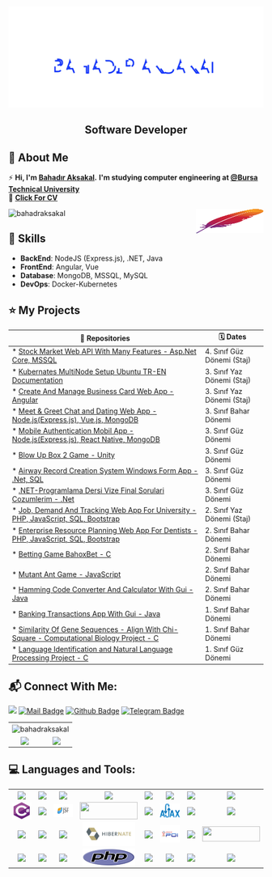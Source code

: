 <link href="https://cdn.jsdelivr.net/npm/bootstrap@5.1.1/dist/css/bootstrap.min.css" rel="stylesheet" integrity="sha384-F3w7mX95PdgyTmZZMECAngseQB83DfGTowi0iMjiWaeVhAn4FJkqJByhZMI3AhiU" crossorigin="anonymous">
<img src="./Bahadr.svg" widht="860px"></img>  

<h2 align="center">Software Developer</h2>

## 📖  About Me
⚡ **Hi, I'm [Bahadır Aksakal](https://www.linkedin.com/in/bahad%C4%B1r-aksakal-360b721b7/).**
**I'm studying computer engineering at [@Bursa Technical University](https://btu.edu.tr/)** 
<br/>
:page_with_curl: **[Click For CV](https://github.com/bahadraksakal/bahadraksakal/blob/main/BAHADIR_AKSAKAL_CV.pdf)**

<p align="left"><img src="https://komarev.com/ghpvc/?username=bahadraksakal&label=Profile%20views&color=ff0f32&style=flat" alt="bahadraksakal" /><img align="right" src="./img/apache.svg" width="134" height="48"/></p>


## :1st_place_medal: Skills
<ul>
  <li><strong>BackEnd</strong>: NodeJS (Express.js), .NET, Java</li>
  <li><strong>FrontEnd</strong>: Angular, Vue </li>
  <li><strong>Database</strong>: MongoDB, MSSQL, MySQL</li>
  <li><strong>DevOps</strong>: Docker-Kubernetes</li>
</ul>      
 

## ⭐ My Projects
| **:page_facing_up: Repositories**  | **:spiral_calendar:  Dates** |
| --- | --- |
| * [Stock Market Web API With Many Features - Asp.Net Core, MSSQL](https://github.com/bahadraksakal/MSE_StocksMarketAPI) | 4. Sınıf Güz Dönemi (Staj) |
| * [Kubernates MultiNode Setup Ubuntu TR-EN Documentation](https://github.com/bahadraksakal/Kubernates-Kurulumu-Ubuntu-Tr-Kaynak) | 3. Sınıf Yaz Dönemi (Staj) |
| * [Create And Manage Business Card Web App - Angular](https://github.com/bahadraksakal/kartvizit-app) | 3. Sınıf Yaz Dönemi (Staj) |
| * [Meet & Greet Chat and Dating Web App - Node.js(Express.js), Vue.js, MongoDB ](https://github.com/bahadraksakal/Bulus-Tanis-App) | 3. Sınıf Bahar Dönemi |
| * [Mobile Authentication Mobil App - Node.js(Express.js), React Native, MongoDB](https://github.com/bahadraksakal/Mobile-Authentication-App#tr) | 3. Sınıf Güz Dönemi |
| * [Blow Up Box 2 Game - Unity](https://github.com/bahadraksakal/OyunProgramlaFinalProje-BlowUpBox2) | 3. Sınıf Güz Dönemi |
| * [Airway Record Creation System Windows Form App - .Net, SQL](https://github.com/bahadraksakal/Hava-Yolu-Kayit-Sistemi) | 3. Sınıf Güz Dönemi |
| * [.NET-Programlama Dersi Vize Final Sorulari Cozumlerim - .Net](https://github.com/bahadraksakal/.NET-Programlama-Dersi-Vize-Final-Sorulari-Cozumlerim) | 3. Sınıf Güz Dönemi |
| * [Job, Demand And Tracking Web App For University - PHP, JavaScript, SQL, Bootstrap](https://github.com/bahadraksakal/Universite-Is-Talep-Takip) | 2. Sınıf Yaz Dönemi (Staj) |
| * [Enterprise Resource Planning Web App For Dentists - PHP, JavaScript, SQL, Bootstrap](https://github.com/bahadraksakal/Dentist-ERP-FULL) | 2. Sınıf Bahar Dönemi |
| * [Betting Game BahoxBet - C](https://github.com/bahadraksakal/Bahis-Oyunu-Tuttur-Kazan-BahoxBet) | 2. Sınıf Bahar Dönemi |
| * [Mutant Ant Game - JavaScript](https://github.com/bahadraksakal/WepProgramlamaProje-JSGAME-MUTANT-KARINCA) | 2. Sınıf Bahar Dönemi |
| * [Hamming Code Converter And Calculator With Gui - Java](https://github.com/bahadraksakal/Hamming-Code-Genarator-With-Gui-2.-Sinif-Bilgisayar-Mimarisi-Dersi-Proje-Odevi) | 2. Sınıf Bahar Dönemi |
| * [Banking Transactions App With Gui - Java](https://github.com/bahadraksakal/Java_Bahar_Donemi_Proje) | 1. Sınıf Bahar Dönemi |
| * [Similarity Of Gene Sequences - Align With Chi-Square - Computational Biology Project - C](https://github.com/bahadraksakal/Java_HBG_Project) | 1. Sınıf Bahar Dönemi |
| * [Language Identification and Natural Language Processing Project - C](https://github.com/bahadraksakal/Guz_Donemi_Projem_1.Sinif-) | 1. Sınıf Güz Dönemi |


## 📬 Connect With Me:
[![](https://img.shields.io/badge/linkedin-%230077B5.svg?&style=for-the-badge&logo=linkedin&logoColor=white)](https://www.linkedin.com/in/bahad%C4%B1r-aksakal-360b721b7/)
[![Mail Badge](https://img.shields.io/badge/email-c14438?style=for-the-badge&logo=Gmail&logoColor=white&link=mailto:bahadraksakal201@gmail.com)](mailto:bahadraksakal201@gmail.com)
[![Github Badge](https://img.shields.io/badge/github-333?style=for-the-badge&logo=github&logoColor=white)](https://github.com/bahadraksakal)       [![Telegram Badge](https://img.shields.io/badge/Telegram-2CA5E0?style=for-the-badge&logo=telegram&logoColor=white)](https://t.me/bahadr_aksakal)  
<div class="container" style="align-items: center">
            <table class="table table-striped table-bordered table-hover">
                <tbody>
                    <tr>
                        <td colspan="2" align="center"><img align="center" src="https://github-readme-stats.vercel.app/api/top-langs?username=bahadraksakal&show_icons=true&cache_seconds=1800&locale=en&layout=compact" alt="bahadraksakal" /></td>
                    </tr>
                    <tr>
                        <td align="center"><img align="center" src="https://github-readme-stats.vercel.app/api?username=bahadraksakal&show_icons=true&theme=tokyonight" /></td>
                        <td align="center"><img align="center"src="https://github-readme-streak-stats.herokuapp.com/?user=bahadraksakal&theme=tokyonight" /></td>              
                    </tr>                   
                </tbody>
            </table>
</div>


## :computer: Languages and Tools:
<div>
            <table>
                    <tr>
                        <td align="center" ><img align="center" src="https://img.shields.io/badge/Java-ED8B00?style=for-the-badge&logo=java&logoColor=white"/></td>
                        <td align="center" ><img align="center" src="https://img.shields.io/badge/Java EE-ff6600?style=for-the-badge&logo=java&logoColor=white"/></td>
                <td align="center" ><img align="center" src="https://img.shields.io/badge/Microsoft_Excel-217346?style=for-the-badge&logo=microsoft-excel&logoColor=white"/></td>
                        <td align="center" ><img align="center" src="https://img.shields.io/badge/Selenium-43B02A?style=for-the-badge&logo=Selenium&logoColor=white"/></td>
                        <td align="center"><img align="center" src="https://img.shields.io/badge/MySQL-00000F?style=for-the-badge&logo=mysql&logoColor=white"/></td>
                        <td align="center"><img align="center" src="https://img.shields.io/badge/.NET-512BD4?style=for-the-badge&logo=dotnet&logoColor=white"/></td>
                        <td align="center"><img align="center" src="https://img.shields.io/badge/Python-FFD43B?style=for-the-badge&logo=python&logoColor=darkgreen"/></td>
                        <td  align="center" ><img align="center" src="https://img.shields.io/badge/c-%2300599C.svg?style=for-the-badge&logo=c&logoColor=white"/></td>
                    </tr>
                    <tr>
                        <td align="center"><img align="center" src="./csharp-original.svg" width="104" height="34"/></td>                        
                        <td align="center"><img align="center" src="https://img.shields.io/badge/css3-%231572B6.svg?style=for-the-badge&logo=css3&logoColor=white"/></td>
                        <td align="center"><img align="center" src="./img/javaSF.png" width="104" height="26" /></td>
<td align="center"><img align="center" src="https://www.primefaces.org/showcase/javax.faces.resource/images/primefaces-logo.svg.xhtml?ln=showcase" width="114" height="34"/></td>
                        <td align="center"><img align="center" src="https://img.shields.io/badge/jQuery-0769AD?style=for-the-badge&logo=jquery&logoColor=white"/></td>
                        <td align="center"><img align="center" src="./img/ajax.svg" width="104" height="28" /></td>
                      <td align="center"><img align="center" src="https://img.shields.io/badge/bootstrap-%23563D7C.svg?style=for-the-badge&logo=bootstrap&logoColor=white"/></td>
                        <td align="center"><img align="center" src="https://img.shields.io/badge/HTML5-E34F26?style=for-the-badge&logo=html5&logoColor=white" /></td>
                    </tr>
                    <tr>
               <td align="center" ><img align="center" src="https://img.shields.io/badge/javascript-%23323330.svg?style=for-the-badge&logo=javascript&logoColor=%23F7DF1E"/></td>
                        <td align="center" ><img align="center" src="https://img.shields.io/badge/spring-%236DB33F.svg?style=for-the-badge&logo=spring&logoColor=white"/></td>
            <td align="center" ><img align="center" src="https://img.shields.io/badge/NetBeansIDE-1B6AC6.svg?style=for-the-badge&logo=apache-netbeans-ide&logoColor=white"/></td>
                        <td align="center" ><img align="center" src="./img/hibernate.svg" width="104" height="48"/></td>
                        <td align="center"><img align="center" src="https://img.shields.io/badge/TypeScript-007ACC?style=for-the-badge&logo=typescript&logoColor=white"/></td>
                        <td align="center"><img align="center" src="./img/ApachePOI.svg" width="114" height="34"/></td>
                        <td align="center"><img align="center" src="https://img.shields.io/badge/angular-%23DD0031.svg?style=for-the-badge&logo=angular&logoColor=white"/></td>
                        <td align="center"><img align="center" width="114" height="30" src="https://img.shields.io/badge/Node.js-339933?style=for-the-badge&logo=nodedotjs&logoColor=white"/></td>
                    </tr>  
                   <tr>
                  <td align="center" ><img align="center" src="https://img.shields.io/badge/Apache%20Maven-C71A36?style=for-the-badge&logo=Apache%20Maven&logoColor=white"/></td>
                        <td align="center" ><img align="center" src="https://img.shields.io/badge/MongoDB-white?style=for-the-badge&logo=mongodb&logoColor=4EA94B"/></td>
                 <td align="center" ><img align="center" src="https://img.shields.io/badge/VS_Code-0078D4?style=for-the-badge&logo=visual%20studio%20code&logoColor=white"/></td>
                        <td align="center" ><img align="center" src="./img/php-logo.svg" width="104" height="34"/></td>
                        <td align="center"><img align="center" src="https://img.shields.io/badge/unity-%23000000.svg?style=for-the-badge&logo=unity&logoColor=white" /></td>
                        <td align="center"><img align="center" src="https://img.shields.io/badge/react_native-%2320232a.svg?style=for-the-badge&logo=react&logoColor=%2361DAFB" /></td>
                        <td align="center"><img align="center" src="https://img.shields.io/badge/Visual%20Studio-5C2D91.svg?style=for-the-badge&logo=visual-studio&logoColor=white"/></td>
                        <td align="center"><img align="center" src="https://img.shields.io/badge/Vue.js-35495E?style=for-the-badge&logo=vuedotjs&logoColor=4FC08D"/></td>
                    </tr> 
            </table>
</div>

